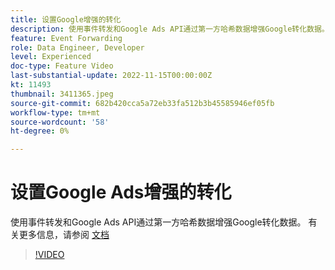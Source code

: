 ```yaml
---
title: 设置Google增强的转化
description: 使用事件转发和Google Ads API通过第一方哈希数据增强Google转化数据。
feature: Event Forwarding
role: Data Engineer, Developer
level: Experienced
doc-type: Feature Video
last-substantial-update: 2022-11-15T00:00:00Z
kt: 11493
thumbnail: 3411365.jpeg
source-git-commit: 682b420cca5a72eb33fa512b3b45585946ef05fb
workflow-type: tm+mt
source-wordcount: '58'
ht-degree: 0%

---
```



# 设置Google Ads增强的转化

使用事件转发和Google Ads API通过第一方哈希数据增强Google转化数据。 有关更多信息，请参阅 [文档](https://experienceleague.adobe.com/docs/experience-platform/tags/extensions/adobe/google-ads-enhanced-conversions/overview.html)

>[!VIDEO](https://video.tv.adobe.com/v/3411365/?quality=12&learn=on)
